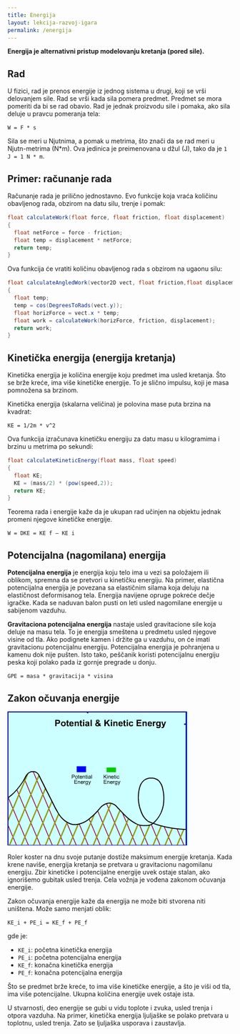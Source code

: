 ```yaml
---
title: Energija
layout: lekcija-razvoj-igara
permalink: /energija
---
```


**Energija je alternativni pristup modelovanju kretanja (pored sile).**

## Rad

U fizici, rad je prenos energije iz jednog sistema u drugi, koji se vrši delovanjem sile. Rad se vrši kada sila pomera predmet. Predmet se mora pomeriti da bi se rad obavio. Rad je jednak proizvodu sile i pomaka, ako sila deluje u pravcu pomeranja tela:

```
W = F * s
```

Sila se meri u Njutnima, a pomak u metrima, što znači da se rad meri u Njutn-metrima (N*m). Ova jedinica je preimenovana u džul (J), tako da je `1 J = 1 N * m`.

## Primer: računanje rada

Računanje rada je prilično jednostavno. Evo funkcije koja vraća količinu obavljenog rada, obzirom na datu silu, trenje i pomak:

```java
float calculateWork(float force, float friction, float displacement)
{
  float netForce = force - friction;
  float temp = displacement * netForce;
  return temp;
}
```

Ova funkcija će vratiti količinu obavljenog rada s obzirom na ugaonu silu:

```java
float calculateAngledWork(vector2D vect, float friction,float displacement)
{
  float temp;
  temp = cos(DegreesToRads(vect.y));
  float horizForce = vect.x * temp;
  float work = calculateWork(horizForce, friction, displacement);
  return work;
}
```

## Kinetička energija (energija kretanja)

Kinetička energija je količina energije koju predmet ima usled kretanja. Što se brže kreće, ima više kinetičke energije. To je slično impulsu, koji je masa pomnožena sa brzinom. 

Kinetička energija (skalarna veličina) je polovina mase puta brzina na kvadrat:

```
KE = 1/2m * v^2
```

Ova funkcija izračunava kinetičku energiju za datu masu u kilogramima i brzinu u metrima po sekundi:

```java
float calculateKineticEnergy(float mass, float speed)
{
  float KE;
  KE = (mass/2) * (pow(speed,2));
  return KE;
}
```

Teorema rada i energije kaže da je ukupan rad učinjen na objektu jednak promeni njegove kinetičke energije.

```
W = DKE = KE f – KE i
```

## Potencijalna (nagomilana) energija

**Potencijalna energija** je energija koju telo ima u vezi sa položajem ili oblikom, spremna da se pretvori u kinetičku energiju. Na primer, elastična potencijalna energija je povezana sa elastičnim silama koja deluju na elastičnost deformisanog tela. Energija navijene opruge pokreće dečje igračke. Kada se naduvan balon pusti on leti usled nagomilane energije u sabijenom vazduhu.

**Gravitaciona potencijalna energija** nastaje usled gravitacione sile koja deluje na masu tela. To je energija smeštena u predmetu usled njegove visine od tla. Ako podignete kamen i držite ga u vazduhu, on će imati gravitacionu potencijalnu energiju. Potencijalna energija je pohranjena u kamenu dok nije pušten. Isto tako, peščanik koristi potencijalnu energiju peska koji polako pada iz gornje pregrade u donju.

```
GPE = masa * gravitacija * visina
```

## Zakon očuvanja energije

![](/images/razvoj-igara/roler-koster.gif)

Roler koster na dnu svoje putanje dostiže maksimum energije kretanja. Kada krene naviše, energija kretanja se pretvara u gravitacionu nagomilanu energiju. Zbir kinetičke i potencijalne energije uvek ostaje stalan, ako ignorišemo gubitak usled trenja. Cela vožnja je vođena zakonom očuvanja energije. 

Zakon očuvanja energije kaže da energija ne može biti stvorena niti uništena. Može samo menjati oblik:

```
KE_i + PE_i = KE_f + PE_f
```

gde je:

- `KE_i`: početna kinetička energija
- `PE_i`: početna potencijalna energija
- `KE_f`: konačna kinetička energija
- `PE_f`: konačna potencijalna energija

Što se predmet brže kreće, to ima više kinetičke energije, a što je viši od tla, ima više potencijalne. Ukupna količina energije uvek ostaje ista.

U stvarnosti, deo energije se gubi u vidu toplote i zvuka, usled trenja i otpora vazduha. Na primer, kinetička energija ljuljaške se polako pretvara u toplotnu, usled trenja. Zato se ljuljaška usporava i zaustavlja.

